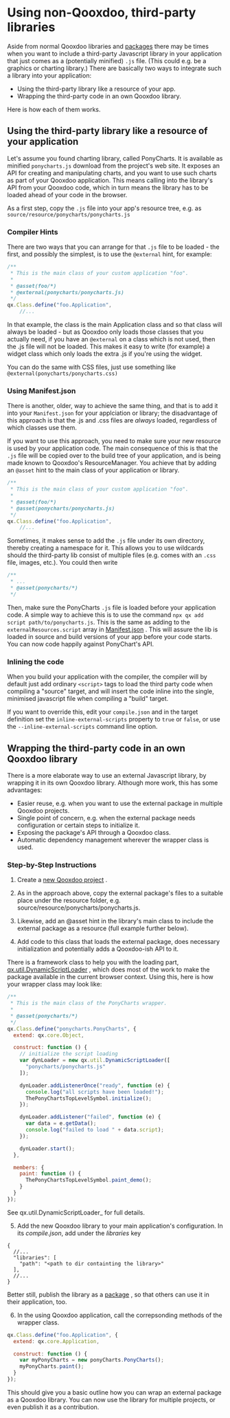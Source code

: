 # Using non-Qooxdoo, third-party libraries

Aside from normal Qooxdoo libraries and [packages](../cli/packages.md) there may
be times when you want to include a third-party Javascript library in your
application that just comes as a (potentially minified) `.js` file. (This could
e.g. be a graphics or charting library.) There are basically two ways to
integrate such a library into your application:

- Using the third-party library like a resource of your app.
- Wrapping the third-party code in an own Qooxdoo library.

Here is how each of them works.

## Using the third-party library like a resource of your application

Let's assume you found charting library, called PonyCharts. It is available as
minified `ponycharts.js` download from the project's web site. It exposes an
API for creating and manipulating charts, and you want to use such charts as
part of your Qooxdoo application. This means calling into the library's API from
your Qooxdoo code, which in turn means the library has to be loaded ahead of
your code in the browser.

As a first step, copy the `.js` file into your app's resource tree, e.g. as
`source/resource/ponycharts/ponycharts.js`

### Compiler Hints
There are two ways that you can arrange for that `.js` file to be loaded - the first,
and possibly the simplest, is to use the `@external` hint, for example:

```javascript
/**
 * This is the main class of your custom application "foo".
 *
 * @asset(foo/*)
 * @external(ponycharts/ponycharts.js)
 */
qx.Class.define("foo.Application",
    //...
```

In that example, the class is the main Application class and so that class will always
be loaded - but as Qooxdoo only loads those classes that you actually need, if you have
an `@external` on a class which is not used, then the .js file will not be loaded.  This
makes it easy to write (for example) a widget class which only loads the extra .js if
you're using the widget.

You can do the same with CSS files, just use something like `@external(ponycharts/ponycharts.css)`

### Using Manifest.json
There is another, older, way to achieve the same thing, and that is to add it into your
`Manifest.json` for your applciation or library; the disadvantage of this approach is that
the .js and .css files are *always* loaded, regardless of which classes use them.

If you want to use this approach, you need to make sure your new resource is used by your 
application code. The main consequence of this is that the `.js` file will be copied over 
to the build tree of your application, and is being made known to Qooxdoo's ResourceManager. 
You achieve that by adding an `@asset` hint to the main class of your application or library.

```javascript
/**
 * This is the main class of your custom application "foo".
 *
 * @asset(foo/*)
 * @asset(ponycharts/ponycharts.js)
 */
qx.Class.define("foo.Application",
    //...
```

Sometimes, it makes sense to add the `.js` file under its own directory, thereby
creating a namespace for it. This allows you to use wildcards should the
third-party lib consist of multiple files (e.g. comes with an `.css` file,
images, etc.). You could then write

```javascript
/**
 * ...
 * @asset(ponycharts/*)
 */
```

Then, make sure the PonyCharts `.js` file is loaded before your application code.
A simple way to achieve this is to use the command
`npx qx add script path/to/ponycharts.js`. This is the same as adding to the
`externalResources.script` array in
[Manifest.json](../compiler/configuration/Manifest.md) . This will assure
the lib is loaded in source and build versions of your app before your code
starts. You can now code happily against PonyChart's API.

### Inlining the code
When you build your application with the compiler, the compiler will by default
just add ordinary `<script>` tags to load the third party code when compiling a
"source" target, and will insert the code inline into the single, minimised 
javascript file when compiling a "build" target.

If you want to override this, edit your `compile.json` and in the target definition
set the `inline-external-scripts` property to `true` or `false`, or use the `--inline-external-scripts`
command line option.

## Wrapping the third-party code in an own Qooxdoo library

There is a more elaborate way to use an external Javascript library, by wrapping
it in its own Qooxdoo library. Although more work, this has some advantages:

- Easier reuse, e.g. when you want to use the external package in multiple
  Qooxdoo projects.
- Single point of concern, e.g. when the external package needs configuration or
  certain steps to initialize it.
- Exposing the package's API through a Qooxdoo class.
- Automatic dependency management wherever the wrapper class is used.

### Step-by-Step Instructions

1.  Create a [new Qooxdoo project](../cli/commands.md#create-a-new-project) .

2.  As in the approach above, copy the external package's files to a suitable
    place under the resource folder, e.g.
    source/resource/ponycharts/ponycharts.js.

3.  Likewise, add an @asset hint in the library's main class to include the
    external package as a resource (full example further below).

4.  Add code to this class that loads the external package, does necessary
    initialization and potentially adds a Qooxdoo-ish API to it.

There is a framework class to help you with the loading part,  
[qx.util.DynamicScriptLoader](apps://apiviewer/#qx.util.DynamicScriptLoader) ,
which does most of the work to make the package available in the current browser
context. Using this, here is how your wrapper class may look like:

```javascript
/**
 * This is the main class of the PonyCharts wrapper.
 *
 * @asset(ponycharts/*)
 */
qx.Class.define("ponycharts.PonyCharts", {
  extend: qx.core.Object,

  construct: function () {
    // initialize the script loading
    var dynLoader = new qx.util.DynamicScriptLoader([
      "ponycharts/ponycharts.js"
    ]);

    dynLoader.addListenerOnce("ready", function (e) {
      console.log("all scripts have been loaded!");
      ThePonyChartsTopLevelSymbol.initialize();
    });

    dynLoader.addListener("failed", function (e) {
      var data = e.getData();
      console.log("failed to load " + data.script);
    });

    dynLoader.start();
  },

  members: {
    paint: function () {
      ThePonyChartsTopLevelSymbol.paint_demo();
    }
  }
});
```

See qx.util.DynamicScriptLoader\_ for full details.

5.  Add the new Qooxdoo library to your main application's configuration. In its
    _compile.json_, add under the _libraries_ key

```json5
{
  //...
  "libraries": [
    "path": "<path to dir containting the library>"
  ],
  //...
}
```

Better still, publish the library as a
[package](../cli/packages.md#create-a-new-package) , so that others can use it
in their application, too.

6.  In the using Qooxdoo application, call the correpsonding methods of the
    wrapper class.

```javascript
qx.Class.define("foo.Application", {
  extend: qx.core.Application,

  construct: function () {
    var myPonyCharts = new ponyCharts.PonyCharts();
    myPonyCharts.paint();
  }
});
```

This should give you a basic outline how you can wrap an external package as a
Qooxdoo library. You can now use the library for multiple projects, or even
publish it as a contribution.
